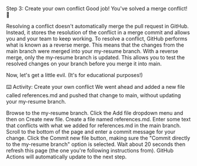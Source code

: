 Step 3: Create your own conflict
Good job! You've solved a merge conflict! 🎉

Resolving a conflict doesn't automatically merge the pull request in GitHub. Instead, it stores the resolution of the conflict in a merge commit and allows you and your team to keep working. To resolve a conflict, GitHub performs what is known as a reverse merge. This means that the changes from the main branch were merged into your my-resume branch. With a reverse merge, only the my-resume branch is updated. This allows you to test the resolved changes on your branch before you merge it into main.

Now, let's get a little evil. (It's for educational purposes!)

⌨️ Activity: Create your own conflict
We went ahead and added a new file called references.md and pushed that change to main, without updating your my-resume branch.

Browse to the my-resume branch.
Click the Add file dropdown menu and then on Create new file.
Create a file named references.md.
Enter some text that conflicts with what we added for references.md in the main branch.
Scroll to the bottom of the page and enter a commit message for your change.
Click the Commit new file button, making sure the "Commit directly to the my-resume branch" option is selected.
Wait about 20 seconds then refresh this page (the one you're following instructions from). GitHub Actions will automatically update to the next step.

